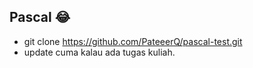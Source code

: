 ## Pascal 😂
* git clone https://github.com/PateeerQ/pascal-test.git
* update cuma kalau ada tugas kuliah.
